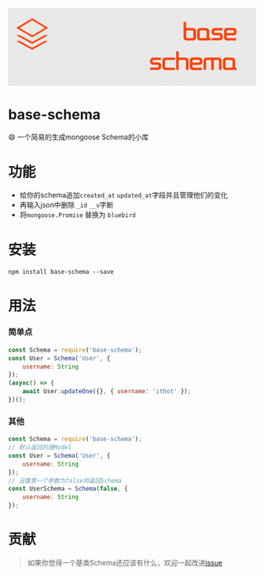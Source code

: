 ![android-sex-http](art/logo.png)

# base-schema
:smile: 一个简易的生成mongoose Schema的小库

# 功能
- 给你的schema追加`created_at` `updated_at`字段并且管理他们的变化 
- 再输入json中删除 `_id` `__v`字断
- 将`mongoose.Promise` 替换为 `bluebird`
  
# 安装
```
npm install base-schema --save
```

# 用法 

### 简单点
```javascript
const Schema = require('base-schema');
const User = Schema('User', {
    username: String
});
(async() => {
    await User.updateOne({}, { username: 'ithot' });
})();
```

### 其他
```javascript
const Schema = require('base-schema');
// 默认返回的是Model
const User = Schema('User', {
    username: String
});
// 设置第一个参数为false将返回Schema
const UserSchema = Schema(false, {
    username: String
});
```

# 贡献
> 如果你觉得一个基类Schema还应该有什么，欢迎一起改进[issue](https://github.com/dtboy1995/mongoose-acid/issues)